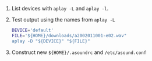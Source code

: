 1. List devices with `aplay -L` and `aplay -l`.
1. Test output using the names from `aplay -L`

    ```bash
    DEVICE='default'
    FILE='${HOME}/downloads/a2002011001-e02.wav"
    aplay -D "${DEVICE}" "${FILE}"
    ```
1. Construct new `${HOME}/.asoundrc` and `/etc/asound.conf`

